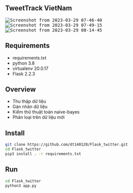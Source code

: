 ## TweetTrack VietNam

<kbd>![Screenshot from 2023-03-29 07-46-40](https://user-images.githubusercontent.com/79502986/228400220-23f545e0-a1d5-49c6-b34a-fa207cd30018.png)</kbd>
<kbd>![Screenshot from 2023-03-29 07-49-15](https://user-images.githubusercontent.com/79502986/228400245-8befdb8e-d51d-426c-83a1-4be07bd9c684.png)</kbd>
<kbd>![Screenshot from 2023-03-29 08-14-45](https://user-images.githubusercontent.com/79502986/228401310-4de29c85-0948-4657-9b53-8788a13bc883.png)</kbd>

## Requirements
- requirements.txt
- python 3.8
- virtualenv 20.0.17
- Flask 2.2.3

## Overview
- Thu thập dữ liệu
- Gán nhãn dữ liệu
- Kiểm thử thuật toán naive-bayes
- Phân loại trên dữ liệu mới

## Install
```bash
git clone https://github.com/dt140120/Flask_twitter.git
cd Flask_twitter
pip3 install . -r requirements.txt
```

## Run
```bash
cd Flask_twitter
python3 app.py
```

